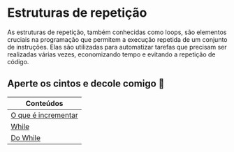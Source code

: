 # Estruturas de repetição

As estruturas de repetição, também conhecidas como loops, são elementos cruciais na programação que permitem a execução repetida de um conjunto de instruções. Elas são utilizadas para automatizar tarefas que precisam ser realizadas várias vezes, economizando tempo e evitando a repetição de código. 

## Aperte os cintos e decole comigo 🚀

| Conteúdos                                        |
| ------------------------------------------------ |
| [O que é incrementar](O%20que%20é%20incrementar) |
| [While](While)                                   |
| [Do While](Do%20While)                           |
